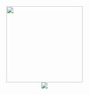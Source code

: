 <div id="header" align="center"><img src="https://media.giphy.com/media/paTz7UZbPfTZFRYnnB/giphy.gif" width="200"/></div>

<div align="center"><a href="https://www.linkedin.com/in/sonja-s%C5%82awek"><img src="https://img.shields.io/badge/LinkedIn-0077B5?style=for-the-badge&logo=linkedin&logoColor=white"/></a></div>

<div align="center"><img src="https://komarev.com/ghpvc/?username=sonjaslawek&style=flat-square&color=blue" alt=""/></div>

<div align="center"> 
  <!--
 ![Top Langs](https://github-readme-stats.vercel.app/api/top-langs/?username=sonjaslawek&theme=tokyonight)

 ![Sonja's GitHub stats](https://github-readme-stats.vercel.app/api?username=sonjaslawek&show_icons=true&theme=transparent)
 --> 
## Hi there, I'm Sonja 👋🏼😄 </div>


### :woman_technologist: About Me :
<img src="https://user-images.githubusercontent.com/121167654/208907677-5933667b-c8bc-4c64-9344-ab32b8cffd9c.png" width="18"/>  I finished course <a target="_blank" href="https://www.udemy.com/course/ios-12-app-development-bootcamp/">"iOS 12 Swift 4.2 - The Complete iOS App Development Bootcamp"</a> by Angela Yu on Udemy platform. Actually I develop my skills by creating some projects which you can see on my GitHub Repo! 😃

💼  I am looking for a job as an **entry-level IOS Developer** or an internship so if you can offer me something - ***contact me!*** 

📫 How to reach me? By email 📩 **sonjaslawek@gmail.com** or by my LiknedIn 👆🏼
